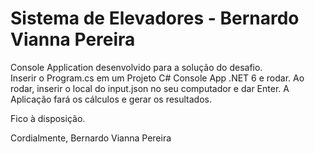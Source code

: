 # Sistema de Elevadores - Bernardo Vianna Pereira

Console Application desenvolvido para a solução do desafio.<br>
Inserir o Program.cs em um Projeto C# Console App .NET 6 e rodar.
Ao rodar, inserir o local do input.json no seu computador e dar Enter.
A Aplicação fará os cálculos e gerar os resultados.

Fico à disposição.

Cordialmente,
Bernardo Vianna Pereira
